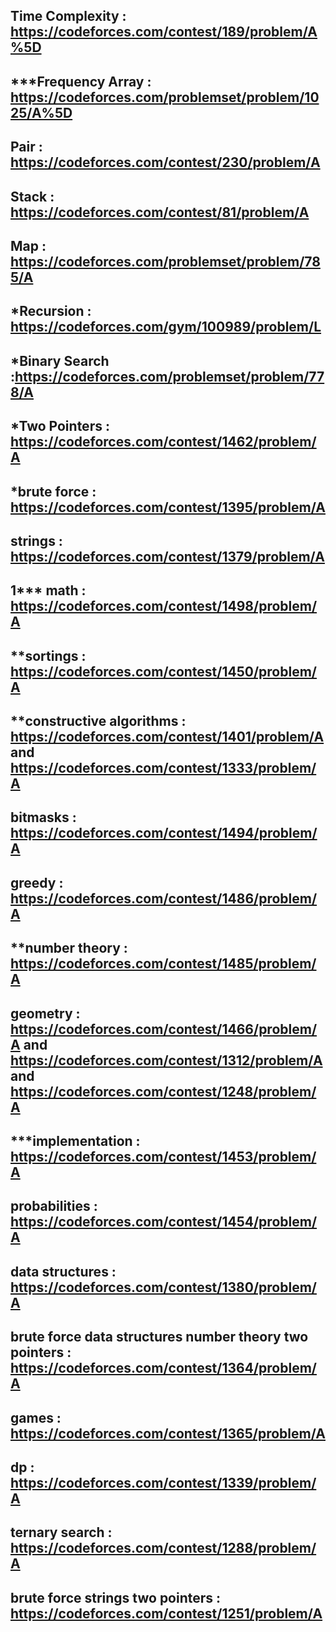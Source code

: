 ## Time Complexity : https://codeforces.com/contest/189/problem/A%5D

## ***Frequency Array : https://codeforces.com/problemset/problem/1025/A%5D

## Pair : https://codeforces.com/contest/230/problem/A

## Stack : https://codeforces.com/contest/81/problem/A

## Map : https://codeforces.com/problemset/problem/785/A

## *Recursion : https://codeforces.com/gym/100989/problem/L

## *Binary Search :https://codeforces.com/problemset/problem/778/A

## *Two Pointers : https://codeforces.com/contest/1462/problem/A

##  *brute force : https://codeforces.com/contest/1395/problem/A

##  strings : https://codeforces.com/contest/1379/problem/A

##  1*** math : https://codeforces.com/contest/1498/problem/A

## **sortings : https://codeforces.com/contest/1450/problem/A

## **constructive algorithms : https://codeforces.com/contest/1401/problem/A  and https://codeforces.com/contest/1333/problem/A

## bitmasks : https://codeforces.com/contest/1494/problem/A

## greedy : https://codeforces.com/contest/1486/problem/A

##  **number theory : https://codeforces.com/contest/1485/problem/A

##  geometry : https://codeforces.com/contest/1466/problem/A     and     https://codeforces.com/contest/1312/problem/A  and   https://codeforces.com/contest/1248/problem/A

##  ***implementation : https://codeforces.com/contest/1453/problem/A

##  probabilities : https://codeforces.com/contest/1454/problem/A

## data structures : https://codeforces.com/contest/1380/problem/A

## brute force    data structures    number theory    two pointers : https://codeforces.com/contest/1364/problem/A

## games : https://codeforces.com/contest/1365/problem/A

## dp : https://codeforces.com/contest/1339/problem/A

## ternary search : https://codeforces.com/contest/1288/problem/A

## brute force    strings    two pointers : https://codeforces.com/contest/1251/problem/A
